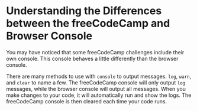 # Understanding the Differences between the freeCodeCamp and Browser Console
You may have noticed that some freeCodeCamp challenges include their own console. This console behaves a little differently than the browser console.

There are many methods to use with ```console``` to output messages. ```log```, ```warn```, and ```clear``` to name a few. The freeCodeCamp console will only output ```log``` messages, while the browser console will output all messages. When you make changes to your code, it will automatically run and show the logs. The freeCodeCamp console is then cleared each time your code runs.
